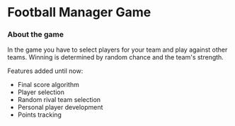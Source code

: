 # Football Manager Game
### About the game
In the game you have to select players for your team and play against other teams.
Winning is determined by random chance and the team's strength. 

Features added until now:
- Final score algorithm
- Player selection
- Random rival team selection
- Personal player development
- Points tracking